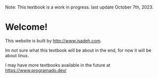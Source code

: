 Note: This textbook is a work in progress. last update October 7th, 2023.

# Welcome!

This website is built by <http://www.isadeh.com>.


Im not sure what this textbook will be about in the end, for now it will be about linux.

I may have more textbooks available in the future at https://www.programado.dev/

